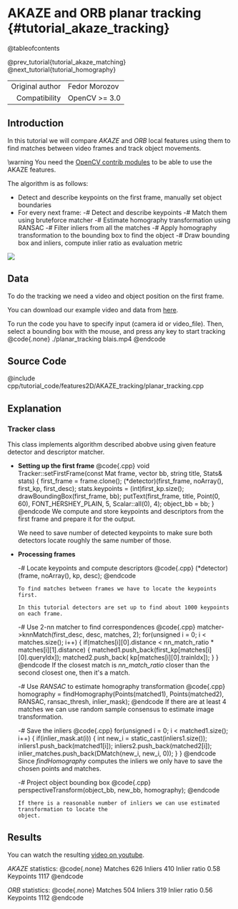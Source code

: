AKAZE and ORB planar tracking {#tutorial_akaze_tracking}
=============================

@tableofcontents

@prev_tutorial{tutorial_akaze_matching}
@next_tutorial{tutorial_homography}

|    |    |
| -: | :- |
| Original author | Fedor Morozov |
| Compatibility | OpenCV >= 3.0 |

Introduction
------------

In this tutorial we will compare *AKAZE* and *ORB* local features using them to find matches between
video frames and track object movements.

\warning You need the <a href="https://github.com/opencv/opencv_contrib">OpenCV contrib modules</a> to be able to use the AKAZE features.

The algorithm is as follows:

-   Detect and describe keypoints on the first frame, manually set object boundaries
-   For every next frame:
    -#  Detect and describe keypoints
    -#  Match them using bruteforce matcher
    -#  Estimate homography transformation using RANSAC
    -#  Filter inliers from all the matches
    -#  Apply homography transformation to the bounding box to find the object
    -#  Draw bounding box and inliers, compute inlier ratio as evaluation metric

![](images/frame.png)

Data
----

To do the tracking we need a video and object position on the first frame.

You can download our example video and data from
[here](https://docs.google.com/file/d/0B72G7D4snftJandBb0taLVJHMFk).

To run the code you have to specify input (camera id or video_file). Then, select a bounding box with the mouse, and press any key to start tracking
@code{.none}
./planar_tracking blais.mp4
@endcode

Source Code
-----------

@include cpp/tutorial_code/features2D/AKAZE_tracking/planar_tracking.cpp

Explanation
-----------

### Tracker class

This class implements algorithm described abobve using given feature detector and descriptor
matcher.

-   **Setting up the first frame**
    @code{.cpp}
    void Tracker::setFirstFrame(const Mat frame, vector<Point2f> bb, string title, Stats& stats)
    {
        first_frame = frame.clone();
        (*detector)(first_frame, noArray(), first_kp, first_desc);
        stats.keypoints = (int)first_kp.size();
        drawBoundingBox(first_frame, bb);
        putText(first_frame, title, Point(0, 60), FONT_HERSHEY_PLAIN, 5, Scalar::all(0), 4);
        object_bb = bb;
    }
    @endcode
    We compute and store keypoints and descriptors from the first frame and prepare it for the
    output.

    We need to save number of detected keypoints to make sure both detectors locate roughly the same
    number of those.

-   **Processing frames**

    -#  Locate keypoints and compute descriptors
        @code{.cpp}
        (*detector)(frame, noArray(), kp, desc);
        @endcode

        To find matches between frames we have to locate the keypoints first.

        In this tutorial detectors are set up to find about 1000 keypoints on each frame.

    -#  Use 2-nn matcher to find correspondences
        @code{.cpp}
        matcher->knnMatch(first_desc, desc, matches, 2);
        for(unsigned i = 0; i < matches.size(); i++) {
            if(matches[i][0].distance < nn_match_ratio * matches[i][1].distance) {
                matched1.push_back(first_kp[matches[i][0].queryIdx]);
                matched2.push_back(      kp[matches[i][0].trainIdx]);
            }
        }
        @endcode
        If the closest match is *nn_match_ratio* closer than the second closest one, then it's a
        match.

    -#  Use *RANSAC* to estimate homography transformation
        @code{.cpp}
        homography = findHomography(Points(matched1), Points(matched2),
                                    RANSAC, ransac_thresh, inlier_mask);
        @endcode
        If there are at least 4 matches we can use random sample consensus to estimate image
        transformation.

    -#  Save the inliers
        @code{.cpp}
        for(unsigned i = 0; i < matched1.size(); i++) {
            if(inlier_mask.at<uchar>(i)) {
                int new_i = static_cast<int>(inliers1.size());
                inliers1.push_back(matched1[i]);
                inliers2.push_back(matched2[i]);
                inlier_matches.push_back(DMatch(new_i, new_i, 0));
            }
        }
        @endcode
        Since *findHomography* computes the inliers we only have to save the chosen points and
        matches.

    -#  Project object bounding box
        @code{.cpp}
        perspectiveTransform(object_bb, new_bb, homography);
        @endcode

        If there is a reasonable number of inliers we can use estimated transformation to locate the
        object.

Results
-------

You can watch the resulting [video on youtube](http://www.youtube.com/watch?v=LWY-w8AGGhE).

*AKAZE* statistics:
@code{.none}
Matches      626
Inliers      410
Inlier ratio 0.58
Keypoints    1117
@endcode

*ORB* statistics:
@code{.none}
Matches      504
Inliers      319
Inlier ratio 0.56
Keypoints    1112
@endcode
